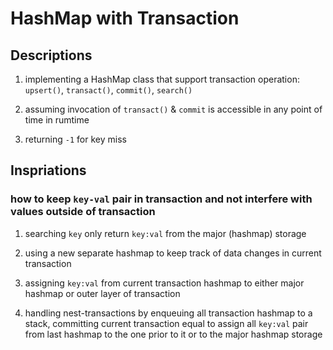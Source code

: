 # HashMap with Transaction

## Descriptions

1. implementing a HashMap class that support transaction operation: `upsert()`, `transact()`, `commit()`, `search()`

2. assuming invocation of `transact()` & `commit` is accessible in any point of time in rumtime

3. returning `-1` for key miss

## Inspriations

### how to keep `key-val` pair in transaction and not interfere with values outside of transaction

1. searching `key` only return `key:val` from the major (hashmap) storage

1. using a new separate hashmap to keep track of data changes in current transaction

2. assigning `key:val` from current transaction hashmap to either major hashmap or outer layer of transaction

3. handling nest-transactions by enqueuing all transaction hashmap to a stack, committing current transaction equal to assign all `key:val` pair from last hashmap to the one prior to it or to the major hashmap storage
